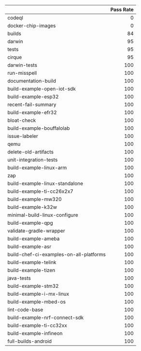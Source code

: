 |                                         |   Pass Rate |
|:----------------------------------------|------------:|
| codeql                                  |           0 |
| docker-chip-images                      |           0 |
| builds                                  |          84 |
| darwin                                  |          95 |
| tests                                   |          95 |
| cirque                                  |          95 |
| darwin-tests                            |         100 |
| run-misspell                            |         100 |
| documentation-build                     |         100 |
| build-example-open-iot-sdk              |         100 |
| build-example-esp32                     |         100 |
| recent-fail-summary                     |         100 |
| build-example-efr32                     |         100 |
| bloat-check                             |         100 |
| build-example-bouffalolab               |         100 |
| issue-labeler                           |         100 |
| qemu                                    |         100 |
| delete-old-artifacts                    |         100 |
| unit-integration-tests                  |         100 |
| build-example-linux-arm                 |         100 |
| zap                                     |         100 |
| build-example-linux-standalone          |         100 |
| build-example-ti-cc26x2x7               |         100 |
| build-example-mw320                     |         100 |
| build-example-k32w                      |         100 |
| minimal-build-linux-configure           |         100 |
| build-example-qpg                       |         100 |
| validate-gradle-wrapper                 |         100 |
| build-example-ameba                     |         100 |
| build-example-asr                       |         100 |
| build-chef-ci-examples-on-all-platforms |         100 |
| build-example-telink                    |         100 |
| build-example-tizen                     |         100 |
| java-tests                              |         100 |
| build-example-stm32                     |         100 |
| build-example-i-mx-linux                |         100 |
| build-example-mbed-os                   |         100 |
| lint-code-base                          |         100 |
| build-example-nrf-connect-sdk           |         100 |
| build-example-ti-cc32xx                 |         100 |
| build-example-infineon                  |         100 |
| full-builds-android                     |         100 |